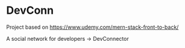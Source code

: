 # DevConn

Project based on https://www.udemy.com/mern-stack-front-to-back/

A social network for developers -> DevConnector
